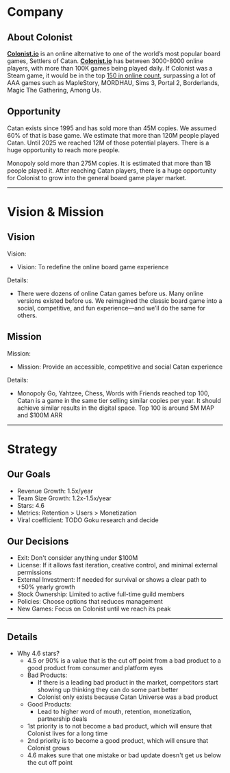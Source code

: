# Company

## About Colonist
  
**[Colonist.io](https://colonist.io/)** is an online alternative to one of the world’s most popular board games, Settlers of Catan. 
**[Colonist.io](https://colonist.io/)** has between 3000-8000 online players, with more than 100K games being played daily. If Colonist was a Steam game, it would be in the top [150 in online count](https://steamcharts.com/top/p.8), surpassing a lot of AAA games such as MapleStory, MORDHAU, Sims 3, Portal 2, Borderlands, Magic The Gathering, Among Us.
  
## Opportunity
Catan exists since 1995 and has sold more than 45M copies. We assumed 60% of that is base game. We estimate that more than 120M people played Catan. Until 2025 we reached 12M of those potential players. There is a huge opportunity to reach more people. 

Monopoly sold more than 275M copies. It is estimated that more than 1B people played it. After reaching Catan players, there is a huge opportunity for Colonist to grow into the general board game player market.

-----

# Vision & Mission

## Vision

Vision:
* Vision: To redefine the online board game experience

Details:
* There were dozens of online Catan games before us. Many online versions existed before us. We reimagined the classic board game into a social, competitive, and fun experience—and we’ll do the same for others.

## Mission

Mission:
* Mission: Provide an accessible, competitive and social Catan experience

Details:
* Monopoly Go, Yahtzee, Chess, Words with Friends reached top 100, Catan is a game in the same tier selling similar copies per year. It should achieve similar results in the digital space. Top 100 is around 5M MAP and $100M ARR

-----

# Strategy

## Our Goals
- Revenue Growth: 1.5x/year
- Team Size Growth: 1.2x-1.5x/year
- Stars: 4.6
- Metrics: Retention > Users > Monetization
- Viral coefficient: TODO Goku research and decide

## Our Decisions
- Exit: Don't consider anything under $100M
- License: If it allows fast iteration, creative control, and minimal external permissions
- External Investment: If needed for survival or shows a clear path to +50% yearly growth
- Stock Ownership: Limited to active full-time guild members
- Policies: Choose options that reduces management
- New Games: Focus on Colonist until we reach its peak

-----

## Details
- Why 4.6 stars? 
  - 4.5 or 90% is a value that is the cut off point from a bad product to a good product from consumer and platform eyes
  - Bad Products:
    - If there is a leading bad product in the market, competitors start showing up thinking they can do some part better
    - Colonist only exists because Catan Universe was a bad product
  - Good Products:
    - Lead to higher word of mouth, retention, monetization, partnership deals
  - 1st priority is to not become a bad product, which will ensure that Colonist lives for a long time
  - 2nd priority is to become a good product, which will ensure that Colonist grows
  - 4.6 makes sure that one mistake or bad update doesn't get us below the cut off point
